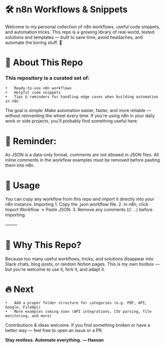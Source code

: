 
# 🛠️ n8n Workflows & Snippets
Welcome to my personal collection of n8n workflows, useful code snippets, and automation tricks.
This repo is a growing library of real-world, tested solutions and templates — built to save time, avoid headaches, and automate the boring stuff. 🚀

# 📄 About This Repo

### This repository is a curated set of:
	•	Ready-to-use n8n workflows
	•	Helpful code snippets
	•	Tips & reminders for handling edge cases when building automation in n8n

The goal is simple: Make automation easier, faster, and more reliable — without reinventing the wheel every time.
If you’re using n8n in your daily work or side projects, you’ll probably find something useful here.

# 📝 Reminder:
As JSON is a data-only format, comments are not allowed in JSON files.
All inline comments in the workflow examples must be removed before pasting them into n8n.


# 🚀 Usage
You can copy any workflow from this repo and import it directly into your n8n instance.
Importing
	1.	Copy the .json workflow file.
	2.	In n8n, click Import Workflow → Paste JSON.
	3.	Remove any comments (// ...) before importing.

⸻

# 📌 Why This Repo?

Because too many useful workflows, tricks, and solutions disappear into Slack chats, blog posts, or random Notion pages.
This is my own toolbox — but you’re welcome to use it, fork it, and adapt it.

# 🔥 Next
	•	Add a proper folder structure for categories (e.g. PDF, API, Google, FileOps)
	•	More examples coming soon (API integrations, CSV parsing, file monitoring, and more)


Contributions & ideas welcome.
If you find something broken or have a better way — feel free to open an issue or a PR.

**Stay restless. Automate everything.**
**— Hassan**